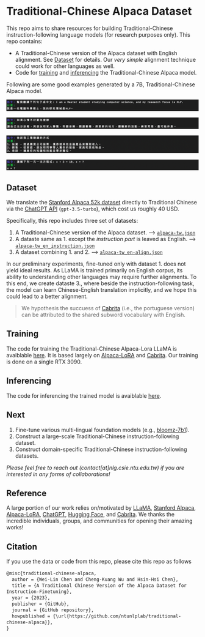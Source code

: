 # Traditional-Chinese Alpaca Dataset

This repo aims to share resources for building Traditional-Chinese instruction-following language models (for research purposes only). This repo contains:
  - A Traditional-Chinese version of the Alpaca dataset with English alignment. See [Dataset](#dataset) for details. Our *very simple* alignment technique could work for other languages as well.
  - Code for [training](#training) and [inferencing](#inferencing) the Traditional-Chinese Alpaca model.

Following are some good examples generated by a 7B, Traditional-Chinese Alpaca model.

![image](examples/example-1.png)

![image](examples/example-2.png)

![image](examples/example-3.png)

![image](examples/example-4.png)


## Dataset <a name="dataset"></a>
We translate the [Stanford Alpaca 52k dataset](https://github.com/tatsu-lab/stanford_alpaca/blob/main/alpaca_data.json) directly to Traditional Chinese via the [ChatGPT API](https://platform.openai.com/docs/guides/chat) (```gpt-3.5-turbo```), which cost us roughly 40 USD.

Specifically, this repo includes three set of datasets:
1.  A Traditional-Chinese version of the Alpaca dataset. --> [```alpaca-tw.json```](data/alpaca-tw.json)
2.  A dataste same as 1. except the *instruction part* is leaved as English. --> [```alpaca-tw_en_instruction.json```](data/alpaca-tw_en_instruction.json)
3.  A dataset combining 1. and 2. --> [```alpaca-tw_en-align.json```](data/alpaca-tw_en-align.json)

In our preliminary experiments, fine-tuned only with dataset 1. does not yield ideal results.
As LLaMA is trained primarily on English corpus, its ability to understanding other languages may require further alignments.
To this end, we create dataste 3., where beside the instruction-following task, the model can learn Chinese-English translation implicitly, and we hope this could lead to a better alignment.
> We hypothesis the succuess of [Cabrita](https://github.com/22-hours/cabrita) (i.e., the portuguese version) can be attributed to the shared subword vocabulary with English.

## Training <a name="training"></a>
The code for training the Traditional-Chinese Alpaca-Lora LLaMA is avaiblable [here](code/finetune.py).
It is based largely on [Alpaca-LoRA](https://github.com/tloen/alpaca-lora) and [Cabrita](https://github.com/22-hours/cabrita).
Our training is done on a single RTX 3090.

## Inferencing <a name="inferencing"></a>
The code for inferencing the trained model is avaiblable [here](code/inference.py).

## Next
1. Fine-tune various multi-lingual foundation models (e.g., [bloomz-7b1](https://huggingface.co/bigscience/bloomz-7b1)).
2. Construct a large-scale Traditional-Chinese instruction-following dataset. 
2. Construct domain-specific Traditional-Chinese instruction-following datasets.

*Please feel free to reach out (contact[at]nlg.csie.ntu.edu.tw) if you are interested in any forms of collaborations!*

## Reference
A large portion of our work relies on/motivated by [LLaMA](https://arxiv.org/abs/2302.13971), [Stanford Alpaca](https://github.com/tatsu-lab/stanford_alpaca), [Alpaca-LoRA](https://github.com/tloen/alpaca-lora), [ChatGPT](https://openai.com/blog/chatgpt), [Hugging Face](https://huggingface.co/), and [Cabrita](https://github.com/22-hours/cabrita).
We thanks the incredible individuals, groups, and communities for opening their amazing works!

## Citation
If you use the data or code from this repo, please cite this repo as follows
```
@misc{traditional-chinese-alpaca,
  author = {Wei-Lin Chen and Cheng-Kuang Wu and Hsin-Hsi Chen},
  title = {A Traditional Chinese Version of the Alpaca Dataset for Instruction-Finetuning},
  year = {2023},
  publisher = {GitHub},
  journal = {GitHub repository},
  howpublished = {\url{https://github.com/ntunlplab/traditional-chinese-alpaca}},
}
```
